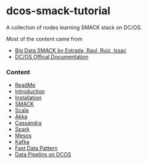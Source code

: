 # dcos-smack-tutorial

A collection of nodes learning SMACK stack on DC/OS.

Most of the content came from
* [Big Data SMACK by Estrada, Raul, Ruiz, Issac](http://www.apress.com/us/book/9781484221747)
* [DC/OS Offical Documentation](https://dcos.io/docs/1.9/)

### Content

* [ReadMe](README.md)
* [Introduction](00-intro.md)
* [Installation](01-install.md)
* [SMACK](02-smack.md)
* [Scala](03-scala.md)
* [Akka](04-akka.md)
* [Cassandra](05-cassandra.md)
* [Spark](06-spark.md)
* [Mesos](07-mesos.md)
* [Kafka](08-kafka.md)
* [Fast Data Pattern](09-fast-data-pattern.md)
* [Data Pipelins on DCOS](10-data-pipelins-on-dcos.md)
